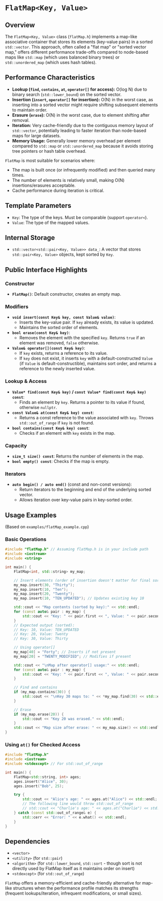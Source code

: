 # `FlatMap<Key, Value>`

## Overview

The `FlatMap<Key, Value>` class (`flatMap.h`) implements a map-like associative container that stores its elements (key-value pairs) in a sorted `std::vector`. This approach, often called a "flat map" or "sorted vector map," offers different performance trade-offs compared to node-based maps like `std::map` (which uses balanced binary trees) or `std::unordered_map` (which uses hash tables).

## Performance Characteristics

-   **Lookup (`find`, `contains`, `at`, `operator[]` for access):** O(log N) due to binary search (`std::lower_bound`) on the sorted vector.
-   **Insertion (`insert`, `operator[]` for insertion):** O(N) in the worst case, as inserting into a sorted vector might require shifting subsequent elements to maintain order.
-   **Erasure (`erase`):** O(N) in the worst case, due to element shifting after removal.
-   **Iteration:** Very cache-friendly due to the contiguous memory layout of `std::vector`, potentially leading to faster iteration than node-based maps for large datasets.
-   **Memory Usage:** Generally lower memory overhead per element compared to `std::map` or `std::unordered_map` because it avoids storing tree pointers or hash table overhead.

`FlatMap` is most suitable for scenarios where:
-   The map is built once (or infrequently modified) and then queried many times.
-   The number of elements is relatively small, making O(N) insertions/erasures acceptable.
-   Cache performance during iteration is critical.

## Template Parameters

-   `Key`: The type of the keys. Must be comparable (support `operator<`).
-   `Value`: The type of the mapped values.

## Internal Storage

-   `std::vector<std::pair<Key, Value>> data_`: A vector that stores `std::pair<Key, Value>` objects, kept sorted by `Key`.

## Public Interface Highlights

### Constructor
-   **`FlatMap()`**: Default constructor, creates an empty map.

### Modifiers
-   **`void insert(const Key& key, const Value& value)`**:
    -   Inserts the key-value pair. If `key` already exists, its value is updated.
    -   Maintains the sorted order of elements.
-   **`bool erase(const Key& key)`**:
    -   Removes the element with the specified `key`. Returns `true` if an element was removed, `false` otherwise.
-   **`Value& operator[](const Key& key)`**:
    -   If `key` exists, returns a reference to its value.
    -   If `key` does not exist, it inserts `key` with a default-constructed `Value` (if `Value` is default-constructible), maintains sort order, and returns a reference to the newly inserted value.

### Lookup & Access
-   **`Value* find(const Key& key)` / `const Value* find(const Key& key) const`**:
    -   Finds an element by `key`. Returns a pointer to its value if found, otherwise `nullptr`.
-   **`const Value& at(const Key& key) const`**:
    -   Returns a const reference to the value associated with `key`. Throws `std::out_of_range` if `key` is not found.
-   **`bool contains(const Key& key) const`**:
    -   Checks if an element with `key` exists in the map.

### Capacity
-   **`size_t size() const`**: Returns the number of elements in the map.
-   **`bool empty() const`**: Checks if the map is empty.

### Iterators
-   **`auto begin() / auto end()`** (const and non-const versions):
    -   Return iterators to the beginning and end of the underlying sorted vector.
    -   Allows iteration over key-value pairs in key-sorted order.

## Usage Examples

(Based on `examples/flatMap_example.cpp`)

### Basic Operations

```cpp
#include "flatMap.h" // Assuming flatMap.h is in your include path
#include <iostream>
#include <string>

int main() {
    FlatMap<int, std::string> my_map;

    // Insert elements (order of insertion doesn't matter for final sorted state)
    my_map.insert(30, "Thirty");
    my_map.insert(10, "Ten");
    my_map.insert(20, "Twenty");
    my_map.insert(10, "TEN_UPDATED"); // Updates existing key 10

    std::cout << "Map contents (sorted by key):" << std::endl;
    for (const auto& pair : my_map) {
        std::cout << "Key: " << pair.first << ", Value: " << pair.second << std::endl;
    }
    // Expected output (sorted):
    // Key: 10, Value: TEN_UPDATED
    // Key: 20, Value: Twenty
    // Key: 30, Value: Thirty

    // Using operator[]
    my_map[40] = "Forty"; // Inserts if not present
    my_map[20] = "TWENTY_MODIFIED"; // Modifies if present

    std::cout << "\nMap after operator[] usage:" << std::endl;
    for (const auto& pair : my_map) {
        std::cout << "Key: " << pair.first << ", Value: " << pair.second << std::endl;
    }

    // Find and contains
    if (my_map.contains(30)) {
        std::cout << "\nKey 30 maps to: " << *my_map.find(30) << std::endl;
    }

    // Erase
    if (my_map.erase(20)) {
        std::cout << "Key 20 was erased." << std::endl;
    }
    std::cout << "Map size after erase: " << my_map.size() << std::endl;
}
```

### Using `at()` for Checked Access

```cpp
#include "flatMap.h"
#include <iostream>
#include <stdexcept> // For std::out_of_range

int main() {
    FlatMap<std::string, int> ages;
    ages.insert("Alice", 30);
    ages.insert("Bob", 25);

    try {
        std::cout << "Alice's age: " << ages.at("Alice") << std::endl;
        // The following line would throw std::out_of_range
        // std::cout << "Charlie's age: " << ages.at("Charlie") << std::endl;
    } catch (const std::out_of_range& e) {
        std::cerr << "Error: " << e.what() << std::endl;
    }
}
```

## Dependencies
- `<vector>`
- `<utility>` (for `std::pair`)
- `<algorithm>` (for `std::lower_bound`, `std::sort` - though sort is not directly used by FlatMap itself as it maintains order on insert)
- `<stdexcept>` (for `std::out_of_range`)

`FlatMap` offers a memory-efficient and cache-friendly alternative for map-like structures when the performance profile matches its strengths (frequent lookups/iteration, infrequent modifications, or small sizes).
